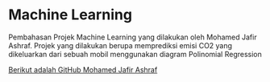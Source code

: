# Machine Learning
<p>Pembahasan Projek Machine Learning yang dilakukan oleh Mohamed Jafir Ashraf. Projek yang dilakukan berupa memprediksi emisi CO2 yang dikeluarkan dari sebuah mobil menggunakan diagram Polinomial Regression</p>
<a href='https://github.com/MdJafirAshraf'>Berikut adalah GitHub Mohamed Jafir Ashraf</a>
